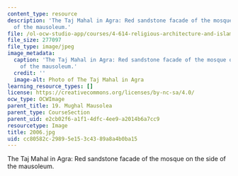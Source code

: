 ```yaml
---
content_type: resource
description: 'The Taj Mahal in Agra: Red sandstone facade of the mosque on the side
  of the mausoleum.'
file: /ol-ocw-studio-app/courses/4-614-religious-architecture-and-islamic-cultures-fall-2002/cc80582c29895e153c4389a8a4b0ba15_2006.jpg
file_size: 277097
file_type: image/jpeg
image_metadata:
  caption: 'The Taj Mahal in Agra: Red sandstone facade of the mosque on the side
    of the mausoleum.'
  credit: ''
  image-alt: Photo of The Taj Mahal in Agra
learning_resource_types: []
license: https://creativecommons.org/licenses/by-nc-sa/4.0/
ocw_type: OCWImage
parent_title: 19. Mughal Mausolea
parent_type: CourseSection
parent_uid: e2cb02f6-a1f1-4dfc-4ee9-a2014b6a7cc9
resourcetype: Image
title: 2006.jpg
uid: cc80582c-2989-5e15-3c43-89a8a4b0ba15
---
```

The Taj Mahal in Agra: Red sandstone facade of the mosque on the side of the mausoleum.